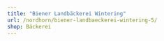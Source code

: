 ```yaml
---
title: "Biener Landbäckerei Wintering"
url: /nordhorn/biener-landbaeckerei-wintering-5/
shop: Bäckerei
---
```

